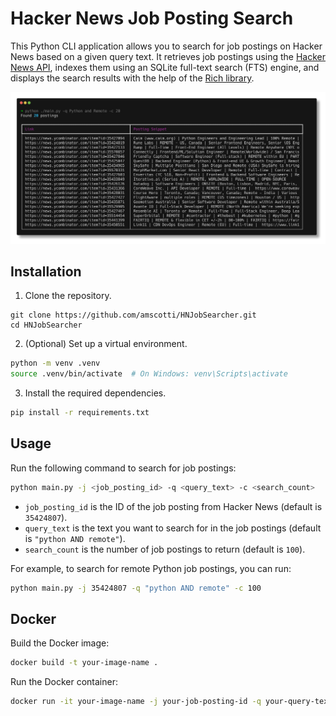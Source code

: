 # Hacker News Job Posting Search

This Python CLI application allows you to search for job postings on Hacker News based on a given query text. It retrieves job postings using the [Hacker News API](https://github.com/HackerNews/API), indexes them using an SQLite full-text search (FTS) engine, and displays the search results with the help of the [Rich library](https://github.com/willmcgugan/rich).

![Screenshot](screenshot.png)

## Installation

1. Clone the repository.

```
git clone https://github.com/amscotti/HNJobSearcher.git
cd HNJobSearcher
```

2. (Optional) Set up a virtual environment.

```bash
python -m venv .venv
source .venv/bin/activate  # On Windows: venv\Scripts\activate
```

3. Install the required dependencies.

```bash
pip install -r requirements.txt
```

## Usage

Run the following command to search for job postings:

```bash
python main.py -j <job_posting_id> -q <query_text> -c <search_count>
```

- `job_posting_id` is the ID of the job posting from Hacker News (default is `35424807`).
- `query_text` is the text you want to search for in the job postings (default is `"python AND remote"`).
- `search_count` is the number of job postings to return (default is `100`).

For example, to search for remote Python job postings, you can run:

```bash
python main.py -j 35424807 -q "python AND remote" -c 100
```

## Docker

Build the Docker image:

```bash
docker build -t your-image-name .
```

Run the Docker container:

```bash
docker run -it your-image-name -j your-job-posting-id -q your-query-text -c your-search-count
```
